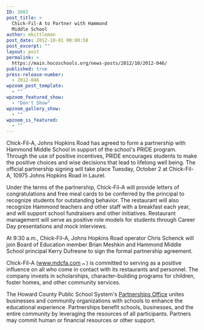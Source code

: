 ```yaml
---
ID: 3803
post_title: >
  Chick-Fil-A to Partner with Hammond
  Middle School
author: mkittleman
post_date: 2012-10-01 00:00:58
post_excerpt: ""
layout: post
permalink: >
  https://main.hocoschools.org/news-posts/2012/10/2012-046/
published: true
press-release-number:
  - 2012-046
wpzoom_post_template:
  - ""
wpzoom_featured_show:
  - "Don't Show"
wpzoom_gallery_show:
  - ""
wpzoom_is_featured:
  - ""
---
```

Chick-Fil-A, Johns Hopkins Road has agreed to form a partnership with Hammond Middle School in support of the school's PRIDE program. Through the use of positive incentives, PRIDE encourages students to make the positive choices and wise decisions that lead to lifelong well being. The official partnership signing will take place Tuesday, October 2 at Chick-Fil-A, 10975 Johns Hopkins Road in Laurel.

Under the terms of the partnership, Chick-Fil-A will provide letters of congratulations and free meal cards to be conferred by the principal to recognize students for outstanding behavior. The restaurant will also recognize Hammond teachers and other staff with a breakfast each year, and will support school fundraisers and other initiatives. Restaurant management will serve as positive role models for students through Career Day presentations and mock interviews.

At 9:30 a.m., Chick-Fil-A, Johns Hopkins Road operator Chris Schenck will join Board of Education member Brian Meshkin and Hammond Middle School principal Kerry Dufresne to sign the formal partnership agreement.

Chick-Fil-A (<a href="http://www.mdcfa.com/" target="_blank">www.mdcfa.com <img alt="new webpage icon" src="http://www.hcpss.org/images/new_webpage.gif" width="11" height="10" align="bottom" border="0" /></a>) is committed to serving as a positive influence on all who come in contact with its restaurants and personnel. The company invests in scholarships, character-building programs for children, foster homes, and other community services.

The Howard County Public School System's <a href="http://www.hcpss.org/aboutus/partnership">Partnerships Office</a> unites businesses and community organizations with schools to enhance the educational experience. Partnerships benefit schools, businesses, and the entire community by leveraging the resources of all participants. Partners may commit human or financial resources or other support.